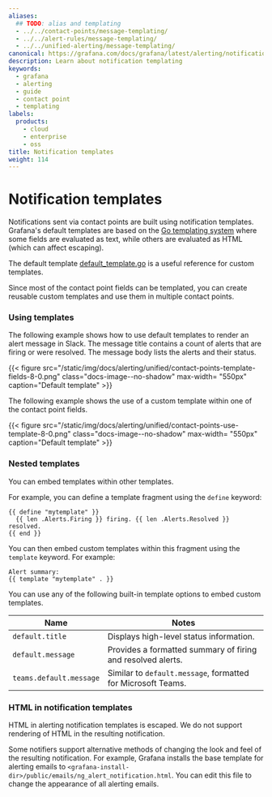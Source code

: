 ```yaml
---
aliases:
  ## TODO: alias and templating
  - ../../contact-points/message-templating/
  - ../../alert-rules/message-templating/
  - ../../unified-alerting/message-templating/
canonical: https://grafana.com/docs/grafana/latest/alerting/notification-policies/message-templating/
description: Learn about notification templating
keywords:
  - grafana
  - alerting
  - guide
  - contact point
  - templating
labels:
  products:
    - cloud
    - enterprise
    - oss
title: Notification templates
weight: 114
---
```


# Notification templates

Notifications sent via contact points are built using notification templates. Grafana's default templates are based on the [Go templating system](https://golang.org/pkg/text/template) where some fields are evaluated as text, while others are evaluated as HTML (which can affect escaping).

The default template [default_template.go](https://github.com/grafana/alerting/blob/main/templates/default_template.go) is a useful reference for custom templates.

Since most of the contact point fields can be templated, you can create reusable custom templates and use them in multiple contact points.

### Using templates

The following example shows how to use default templates to render an alert message in Slack. The message title contains a count of alerts that are firing or were resolved. The message body lists the alerts and their status.

{{< figure src="/static/img/docs/alerting/unified/contact-points-template-fields-8-0.png" class="docs-image--no-shadow" max-width= "550px" caption="Default template" >}}

The following example shows the use of a custom template within one of the contact point fields.

{{< figure src="/static/img/docs/alerting/unified/contact-points-use-template-8-0.png" class="docs-image--no-shadow" max-width= "550px" caption="Default template" >}}

### Nested templates

You can embed templates within other templates.

For example, you can define a template fragment using the `define` keyword:

```
{{ define "mytemplate" }}
  {{ len .Alerts.Firing }} firing. {{ len .Alerts.Resolved }} resolved.
{{ end }}
```

You can then embed custom templates within this fragment using the `template` keyword. For example:

```
Alert summary:
{{ template "mytemplate" . }}
```

You can use any of the following built-in template options to embed custom templates.

| Name                    | Notes                                                        |
| ----------------------- | ------------------------------------------------------------ |
| `default.title`         | Displays high-level status information.                      |
| `default.message`       | Provides a formatted summary of firing and resolved alerts.  |
| `teams.default.message` | Similar to `default.message`, formatted for Microsoft Teams. |

### HTML in notification templates

HTML in alerting notification templates is escaped. We do not support rendering of HTML in the resulting notification.

Some notifiers support alternative methods of changing the look and feel of the resulting notification. For example, Grafana installs the base template for alerting emails to `<grafana-install-dir>/public/emails/ng_alert_notification.html`. You can edit this file to change the appearance of all alerting emails.
